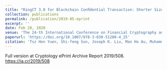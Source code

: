 ```yaml
---
title: "RingCT 3.0 for Blockchain Conﬁdential Transaction: Shorter Size and Stronger Security."
collection: publications
permalink: /publication/2019-05-eprint
excerpt: ''
date: Feb 20, 2020
venue: 'The 24-th International Conference on Financial Cryptography and Data Security (FC 2020). Kota Kinabalu, Sabah, Malaysia. February 10–14, 2020'
paperurl: 'https://doi.org/10.1007/978-3-030-51280-4_25'
citation: 'Tsz Hon Yuen, Shi-feng Sun, Joseph K. Liu, Man Ho Au, Muhammed F. Esgin, Qingzhao Zhang and Dawu Gu: RingCT 3.0 for Blockchain Conﬁdential Transaction: Shorter Size and Stronger Security. In FC 2020, 464-483. '
---
```


Full version at Cryptology ePrint Archive Report 2019/508. <a>https://ia.cr/2019/508</a>
